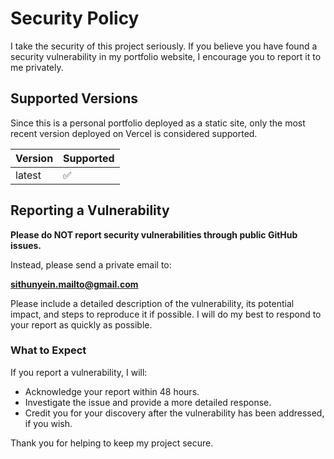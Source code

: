 # Security Policy

I take the security of this project seriously. If you believe you have found a security vulnerability in my portfolio website, I encourage you to report it to me privately.

## Supported Versions

Since this is a personal portfolio deployed as a static site, only the most recent version deployed on Vercel is considered supported.

| Version | Supported          |
| ------- | ------------------ |
| latest  | :white_check_mark: |


## Reporting a Vulnerability

**Please do NOT report security vulnerabilities through public GitHub issues.**

Instead, please send a private email to:

**sithunyein.mailto@gmail.com**

Please include a detailed description of the vulnerability, its potential impact, and steps to reproduce it if possible. I will do my best to respond to your report as quickly as possible.

### What to Expect

If you report a vulnerability, I will:

- Acknowledge your report within 48 hours.
- Investigate the issue and provide a more detailed response.
- Credit you for your discovery after the vulnerability has been addressed, if you wish.

Thank you for helping to keep my project secure.
